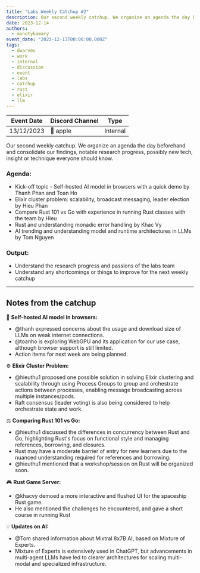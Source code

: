 ```yaml
---
title: "Labs Weekly Catchup #2"
description: Our second weekly catchup. We organize an agenda the day beforehand and consolidate our findings, notable research progress, possibly new tech, insight or technique everyone should know.
date: 2023-12-14
authors:
  - monotykamary
event_date: "2023-12-13T00:00:00.000Z"
tags:
  - dwarves
  - work
  - internal
  - discussion
  - event
  - labs
  - catchup
  - rust
  - elixir
  - llm
---
```


| Event Date | Discord Channel | Type     |
| ---------- | --------------- | -------- |
| 13/12/2023 | 🍎 apple        | Internal |

Our second weekly catchup. We organize an agenda the day beforehand and consolidate our findings, notable research progress, possibly new tech, insight or technique everyone should know.

### Agenda:

- Kick-off topic - Self-hosted AI model in browsers with a quick demo by Thanh Phan and Toan Ho
- Elixir cluster problem: scalability, broadcast messaging, leader election by Hieu Phan
- Compare Rust 101 vs Go with experience in running Rust classes with the team by Hieu
- Rust and understanding monadic error handling by Khac Vy
- AI trending and understanding model and runtime architectures in LLMs by Tom Nguyen

### Output:

- Understand the research progress and passions of the labs team
- Understand any shortcomings or things to improve for the next weekly catchup

---

## Notes from the catchup

🧠 **Self-hosted AI model in browsers:**

- @thanh expressed concerns about the usage and download size of LLMs on weak internet connections.
- @toanho is exploring WebGPU and its application for our use case, although browser support is still limited.
- Action items for next week are being planned.

⚙️ **Elixir Cluster Problem:**

- @hieuthu1 proposed one possible solution in solving Elixir clustering and scalability through using Process Groups to group and orchestrate actions between processes, enabling message broadcasting across multiple instances/pods.
- Raft consensus (leader voting) is also being considered to help orchestrate state and work.

⚖️ **Comparing Rust 101 vs Go:**

- @hieuthu1 discussed the differences in concurrency between Rust and Go, highlighting Rust's focus on functional style and managing references, borrowing, and closures.
- Rust may have a moderate barrier of entry for new learners due to the nuanced understanding required for references and borrowing.
- @hieuthu1 mentioned that a workshop/session on Rust will be organized soon.

🎮 **Rust Game Server:**

- @khacvy demoed a more interactive and flushed UI for the spaceship Rust game.
- He also mentioned the challenges he encountered, and gave a short course in running Rust

💡 **Updates on AI:**

- @Tom shared information about Mixtral 8x7B AI, based on Mixture of Experts.
- Mixture of Experts is extensively used in ChatGPT, but advancements in multi-agent LLMs have led to clearer architectures for scaling multi-modal and specialized infrastructure.


